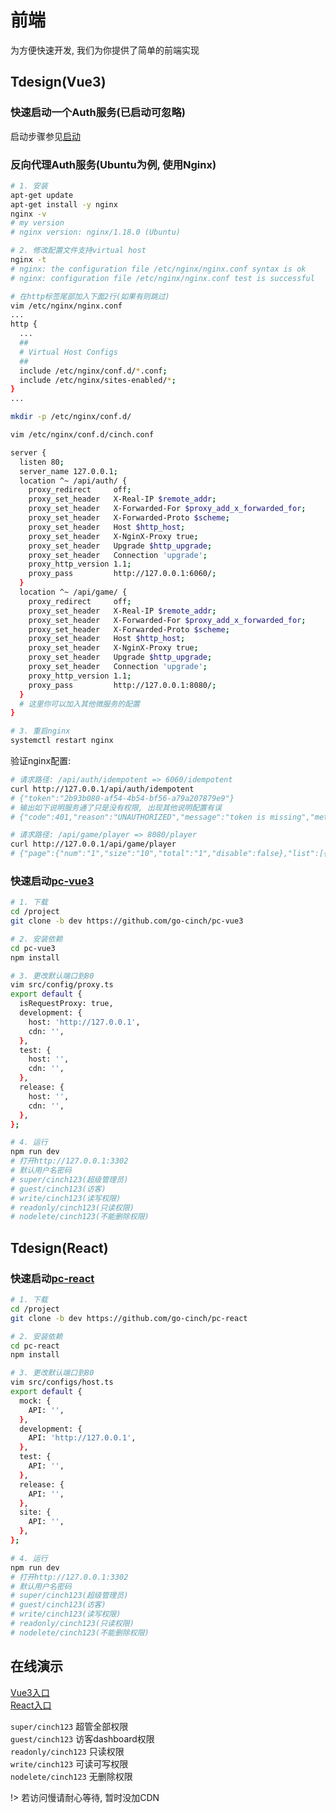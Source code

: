 # 前端

为方便快速开发, 我们为你提供了简单的前端实现

## Tdesign(Vue3)

### 快速启动一个Auth服务(已启动可忽略)

启动步骤参见[启动](/started/0.init?id=%e5%90%af%e5%8a%a8)

### 反向代理Auth服务(Ubuntu为例, 使用Nginx)

```bash
# 1. 安装
apt-get update
apt-get install -y nginx
nginx -v
# my version
# nginx version: nginx/1.18.0 (Ubuntu)

# 2. 修改配置文件支持virtual host
nginx -t
# nginx: the configuration file /etc/nginx/nginx.conf syntax is ok
# nginx: configuration file /etc/nginx/nginx.conf test is successful

# 在http标签尾部加入下面2行(如果有则跳过)
vim /etc/nginx/nginx.conf
...
http {
  ...
  ##
  # Virtual Host Configs
  ##
  include /etc/nginx/conf.d/*.conf;
  include /etc/nginx/sites-enabled/*;
}
...

mkdir -p /etc/nginx/conf.d/

vim /etc/nginx/conf.d/cinch.conf 

server {
  listen 80;
  server_name 127.0.0.1;
  location ^~ /api/auth/ {
    proxy_redirect     off;
    proxy_set_header   X-Real-IP $remote_addr;
    proxy_set_header   X-Forwarded-For $proxy_add_x_forwarded_for;
    proxy_set_header   X-Forwarded-Proto $scheme;
    proxy_set_header   Host $http_host;
    proxy_set_header   X-NginX-Proxy true;
    proxy_set_header   Upgrade $http_upgrade;
    proxy_set_header   Connection 'upgrade';
    proxy_http_version 1.1;
    proxy_pass         http://127.0.0.1:6060/;
  }
  location ^~ /api/game/ {
    proxy_redirect     off;
    proxy_set_header   X-Real-IP $remote_addr;
    proxy_set_header   X-Forwarded-For $proxy_add_x_forwarded_for;
    proxy_set_header   X-Forwarded-Proto $scheme;
    proxy_set_header   Host $http_host;
    proxy_set_header   X-NginX-Proxy true;
    proxy_set_header   Upgrade $http_upgrade;
    proxy_set_header   Connection 'upgrade';
    proxy_http_version 1.1;
    proxy_pass         http://127.0.0.1:8080/;
  }
  # 这里你可以加入其他微服务的配置
}

# 3. 重启nginx
systemctl restart nginx
```

验证nginx配置:

```bash
# 请求路径: /api/auth/idempotent => 6060/idempotent
curl http://127.0.0.1/api/auth/idempotent
# {"token":"2b93b080-af54-4b54-bf56-a79a207879e9"}
# 输出如下说明服务通了只是没有权限, 出现其他说明配置有误
# {"code":401,"reason":"UNAUTHORIZED","message":"token is missing","metadata":{}}

# 请求路径: /api/game/player => 8080/player
curl http://127.0.0.1/api/game/player
# {"page":{"num":"1","size":"10","total":"1","disable":false},"list":[{"id":"8950748215032938497","name":"player1"}]}
```

### 快速启动[pc-vue3](https://github.com/go-cinch/pc-vue3)

```bash
# 1. 下载
cd /project
git clone -b dev https://github.com/go-cinch/pc-vue3

# 2. 安装依赖
cd pc-vue3
npm install

# 3. 更改默认端口到80
vim src/config/proxy.ts
export default {
  isRequestProxy: true,
  development: {
    host: 'http://127.0.0.1',
    cdn: '',
  },
  test: {
    host: '',
    cdn: '',
  },
  release: {
    host: '',
    cdn: '',
  },
};

# 4. 运行
npm run dev
# 打开http://127.0.0.1:3302
# 默认用户名密码
# super/cinch123(超级管理员)
# guest/cinch123(访客)
# write/cinch123(读写权限)
# readonly/cinch123(只读权限)
# nodelete/cinch123(不能删除权限)
```

## Tdesign(React)

### 快速启动[pc-react](https://github.com/go-cinch/pc-react)

```bash
# 1. 下载
cd /project
git clone -b dev https://github.com/go-cinch/pc-react

# 2. 安装依赖
cd pc-react
npm install

# 3. 更改默认端口到80
vim src/configs/host.ts
export default {
  mock: {
    API: '',
  },
  development: {
    API: 'http://127.0.0.1',
  },
  test: {
    API: '',
  },
  release: {
    API: '',
  },
  site: {
    API: '',
  },
};

# 4. 运行
npm run dev
# 打开http://127.0.0.1:3302
# 默认用户名密码
# super/cinch123(超级管理员)
# guest/cinch123(访客)
# write/cinch123(读写权限)
# readonly/cinch123(只读权限)
# nodelete/cinch123(不能删除权限)
```

## 在线演示

[Vue3入口](https://vue3.go-cinch.top/)  
[React入口](https://react.go-cinch.top/)

`super/cinch123` 超管全部权限  
`guest/cinch123` 访客dashboard权限  
`readonly/cinch123` 只读权限  
`write/cinch123` 可读可写权限  
`nodelete/cinch123` 无删除权限

!> 若访问慢请耐心等待, 暂时没加CDN

